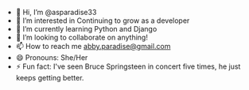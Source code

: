 - 👋 Hi, I’m @asparadise33
- 👀 I’m interested in Continuing to grow as a developer
- 🌱 I’m currently learning Python and Django
- 💞️ I’m looking to collaborate on anything!
- 📫 How to reach me abby.paradise@gmail.com
- 😄 Pronouns: She/Her
- ⚡ Fun fact: I've seen Bruce Springsteen in concert five times, he just keeps getting better.

<!---
asparadise33/asparadise33 is a ✨ special ✨ repository because its `README.md` (this file) appears on your GitHub profile.
You can click the Preview link to take a look at your changes.
--->
